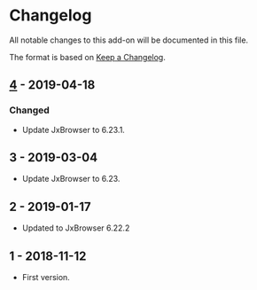 # Changelog
All notable changes to this add-on will be documented in this file.

The format is based on [Keep a Changelog](https://keepachangelog.com/en/1.0.0/).

## [4] - 2019-04-18

### Changed
- Update JxBrowser to 6.23.1.

## 3 - 2019-03-04

- Update JxBrowser to 6.23.

## 2 - 2019-01-17

- Updated to JxBrowser 6.22.2

## 1 - 2018-11-12

- First version.

[4]: https://github.com/zaproxy/zap-extensions/releases/jxbrowserwindows64-v4
